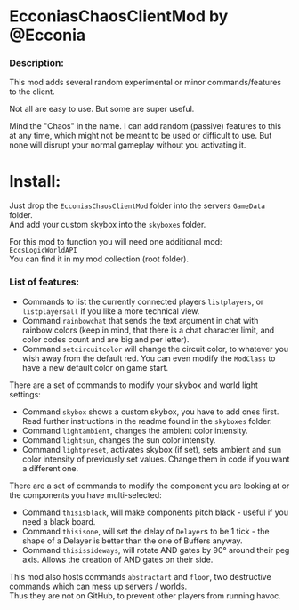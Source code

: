 # EcconiasChaosClientMod by @Ecconia

### Description:

This mod adds several random experimental or minor commands/features to the client.

Not all are easy to use. But some are super useful.

Mind the "Chaos" in the name. I can add random (passive) features to this at any time, which might not be meant to be used or difficult to use. But none will disrupt your normal gameplay without you activating it.

# Install:

Just drop the `EcconiasChaosClientMod` folder into the servers `GameData` folder.\
And add your custom skybox into the `skyboxes` folder.

For this mod to function you will need one additional mod: `EccsLogicWorldAPI`\
You can find it in my mod collection (root folder).

### List of features:

- Commands to list the currently connected players `listplayers`, or `listplayersall` if you like a more technical view.
- Command `rainbowchat` that sends the text argument in chat with rainbow colors (keep in mind, that there is a chat character limit, and color codes count and are big and per letter).
- Command `setcircuitcolor` will change the circuit color, to whatever you wish away from the default red. You can even modify the `ModClass` to have a new default color on game start.

There are a set of commands to modify your skybox and world light settings:
- Command `skybox` shows a custom skybox, you have to add ones first. Read further instructions in the readme found in the `skyboxes` folder.
- Command `lightambient`, changes the ambient color intensity.
- Command `lightsun`, changes the sun color intensity.
- Command `lightpreset`, activates skybox (if set), sets ambient and sun color intensity of previously set values. Change them in code if you want a different one.

There are a set of commands to modify the component you are looking at or the components you have multi-selected:
- Command `thisisblack`, will make components pitch black - useful if you need a black board.
- Command `thisisone`, will set the delay of `Delayer`s to be 1 tick - the shape of a Delayer is better than the one of Buffers anyway.
- Command `thisissideways`, will rotate AND gates by 90° around their peg axis. Allows the creation of AND gates on their side.

This mod also hosts commands `abstractart` and `floor`, two destructive commands which can mess up servers / worlds.\
Thus they are not on GitHub, to prevent other players from running havoc.
